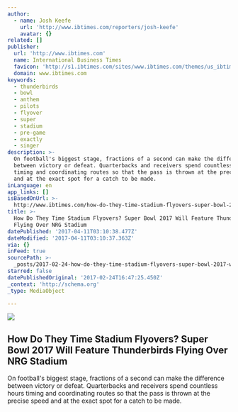 ```yaml
---
author:
  - name: Josh Keefe
    url: 'http://www.ibtimes.com/reporters/josh-keefe'
    avatar: {}
related: []
publisher:
  url: 'http://www.ibtimes.com'
  name: International Business Times
  favicon: 'http://s1.ibtimes.com/sites/www.ibtimes.com/themes/us_ibtimes/favicon.ico'
  domain: www.ibtimes.com
keywords:
  - thunderbirds
  - bowl
  - anthem
  - pilots
  - flyover
  - super
  - stadium
  - pre-game
  - exactly
  - singer
description: >-
  On football's biggest stage, fractions of a second can make the difference
  between victory or defeat. Quarterbacks and receivers spend countless hours
  timing and coordinating routes so that the pass is thrown at the precise speed
  and at the exact spot for a catch to be made.
inLanguage: en
app_links: []
isBasedOnUrl: >-
  http://www.ibtimes.com/how-do-they-time-stadium-flyovers-super-bowl-2017-will-feature-thunderbirds-flying-2486118
title: >-
  How Do They Time Stadium Flyovers? Super Bowl 2017 Will Feature Thunderbirds
  Flying Over NRG Stadium
datePublished: '2017-04-11T03:10:38.477Z'
dateModified: '2017-04-11T03:10:37.363Z'
via: {}
inFeed: true
sourcePath: >-
  _posts/2017-02-24-how-do-they-time-stadium-flyovers-super-bowl-2017-will-feat.md
starred: false
datePublishedOriginal: '2017-02-24T16:47:25.450Z'
_context: 'http://schema.org'
_type: MediaObject

---
```

<article style=""><img src="https://imgflo.herokuapp.com/graph/2b2431f8e7ba7b0/fab0727182eba6dbe8d338582172527d/noop.jpg?input=http%3A%2F%2Fs1.ibtimes.com%2Fsites%2Fwww.ibtimes.com%2Ffiles%2F2017%2F02%2F03%2Frtx25vzn.jpg" /><h1>How Do They Time Stadium Flyovers? Super Bowl 2017 Will Feature Thunderbirds Flying Over NRG Stadium</h1><p>On football's biggest stage, fractions of a second can make the difference between victory or defeat. Quarterbacks and receivers spend countless hours timing and coordinating routes so that the pass is thrown at the precise speed and at the exact spot for a catch to be made.</p></article>